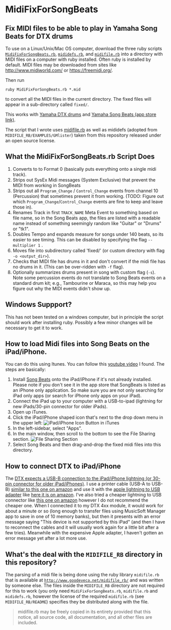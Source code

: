 # MidiFixForSongBeats

## Fix MIDI files to be able to play in Yamaha Song Beats for DTX drums

To use on a Linux/Unix/Mac OS computer, download the three ruby scripts [`MidiFixForSongBeats.rb`](https://raw.githubusercontent.com/drjimbob/MidiFixForSongBeats/master/MidiFixForSongBeats.rb), [`mididefs.rb`](https://raw.githubusercontent.com/drjimbob/MidiFixForSongBeats/master/mididefs.rb), and [`midifile.rb`](https://raw.githubusercontent.com/drjimbob/MidiFixForSongBeats/master/midifile.rb) into a directory with MIDI files on a computer with ruby installed.  Often ruby is installed by default.  MIDI files may be downloaded from sites like http://www.midiworld.com/ or https://freemidi.org/.

Then run 

    ruby MidiFixForSongBeats.rb *.mid
    
to convert all the MIDI files in the current directory.  The fixed files will appear in a sub-directory called `fixed/`.

This works with [Yamaha DTX drums](https://usa.yamaha.com/products/musical_instruments/drums/el_drums/drum_kits/index.html) and [Yamaha Song Beats (app store link)](https://itunes.apple.com/us/app/song-beats/id546319014).

The script that I wrote uses [midifile.rb](http://www.goodeveca.net/midifile_rb/) as well as mididefs (adopted from `MIDIFILE_RB/EXAMPLES/GMlister`) taken from this repository released under an open source license.

## What the MidiFixForSongBeats.rb Script Does

1. Converts to to Format 0 (basically puts everything onto a single midi track).
2. Strips out SysEx Midi messages (System Exclusive) that prevent the MIDI from working in SongBeats
3. Strips out all `Program_Change` / `Control_Change` events from channel 10 (Percussion) that sometimes prevent it from working.  (TODO: Figure out which `Program_Change`/`Control_Change` events are fine to keep and leave those in).
4. Renames Track in first `TRACK_NAME` Meta Event to something based on file name, so in the Song Beats app, the files are listed with a readable name instead of something seemingly random like "Guitar" or "Drums" or "tk1". 
5. Doubles Tempo and expands measure for songs under 140 beats, so its easier to see timing.  This can be disabled by specifying the flag `--multiplier 1` .
6. Moves file into subdirectory called 'fixed/' (or custom directory with flag `-o <output_dir>`).
7. Checks that MIDI file has drums in it and don't convert if the midi file has no drums in it.  (This can be over-ridden with `-f` flag).
8. Optionally summarizes drums present in song with custom flag (`-s`).  Note some percussion events do not translate to Song Beats events on a standard drum kit; e.g., Tambourine or Maraca, so this may help you figure out why the MIDI events didn't show up.

## Windows Suppport?

This has not been tested on a windows computer, but in principle the script should work after installing ruby.  Possibly a few minor changes will be necessary to get it to work.

## How to load Midi files into Song Beats on the iPad/iPhone.

You can do this using Itunes.  You can follow this [youtube video](https://www.youtube.com/watch?v=1Pq42dAKwYM) I found.  The steps are basically:

1. Install [Song Beats](https://itunes.apple.com/us/app/song-beats/id546319014) onto the iPad/iPhone if it's not already installed.  Please note if you don't see it in the app store that SongBeats is listed as an iPhone only application.  So make sure you are not only searching for iPad only apps (or search for iPhone only apps on your iPad). 
2. Connect the iPad up to your computer with a USB-to-ipad (lightning for new iPads/30-pin connector for older iPads).
3. Open up iTunes.
4. Click the iPad/iPhone shaped icon that's next to the drop down menu in the upper left:
![iPad/iPhone Icon Button in iTunes](https://support.apple.com/library/content/dam/edam/applecare/images/en_US/mac_apps/itunes/macos-itunes12-5-device-callout.jpg "iPad/iPhone Icon Button in iTunes")
5. In the left-sidebar, select "Apps".
6. In the main window, then scroll to the bottom to see the File Sharing section. ![File Sharing Section](https://support.apple.com/library/content/dam/edam/applecare/images/en_US/mac_apps/itunes/macos-itunes12-5-apps-file-sharing.jpg "File Sharing Section")
7. Select Song Beats and then drag-and-drop the fixed midi files into this directory.

## How to connect DTX to iPad/iPhone

The [DTX expects a USB-B connection to the iPad/iPhone lightning (or 30-pin connector for older iPad/iPhones)](http://faq.yamaha.com/us/en/article/musical-instruments/drums/el-drumkit/dtx400/10326/8395).   I use a printer cable (USB-A to USB-B) [similar to this one on amazon](https://smile.amazon.com/AmazonBasics-USB-2-0-Cable-Male/dp/B00NH11KIK/) and use it with the [apple lightning to USB adapter](https://www.apple.com/shop/product/MD821AM/A/lightning-to-usb-camera-adapter) like [here it is on amazon](https://www.amazon.com/gp/product/B014VGHG0U/).  I've also tried a cheaper lightning to USB connector like [this one on amazon](https://www.amazon.com/gp/product/B00W57CUAE/) however I do not recommend the cheaper one.  When I connected it to my DTX 4xx module, it would work for about a minute or so (long enough to transfer files using MusicSoft Manager app to save in one of 10 memory banks), but then it presents with an error message saying "This device is not supported by this iPad" (and then I have to reconnect the cables and it will usually work again for a little bit after a few tries).  Meanwhile with the expensive Apple adapter, I haven't gotten an error message yet after a lot more use. 

## What's the deal with the `MIDIFILE_RB` directory in this repository?

The parsing of a midi file is being done using the ruby library `midifile.rb` that is available at [`http://www.goodeveca.net/midifile_rb/`](http://www.goodeveca.net/midifile_rb/) and was written by someone else.  The files inside the `MIDIFILE_RB` directory are not required for this to work (you only need `MidiFixForSongBeats.rb`, `midifile.rb` and `mididefs.rb`, however the license of the required  `midifile.rb` (see `MIDIFILE_RB/README`) specifies they be distributed along with the file.

>midifile.rb may be freely copied in its entirety provided that this notice, all source code, all documentation, and all other files are included.
